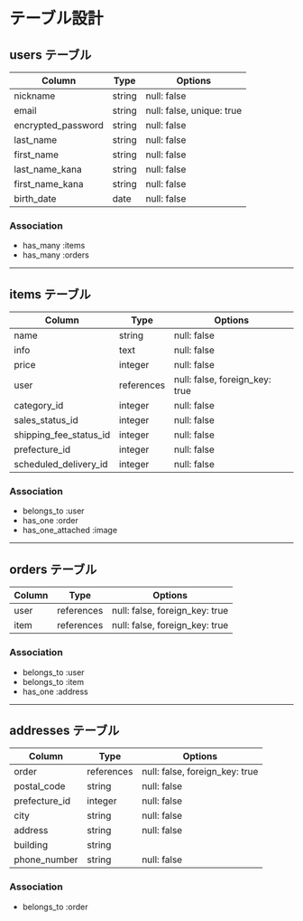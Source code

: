 # テーブル設計

## users テーブル

| Column             | Type   | Options                         |
|--------------------|--------|----------------------------------|
| nickname           | string | null: false                     |
| email              | string | null: false, unique: true       |
| encrypted_password | string | null: false                     |
| last_name          | string | null: false                     |
| first_name         | string | null: false                     |
| last_name_kana     | string | null: false                     |
| first_name_kana    | string | null: false                     |
| birth_date         | date   | null: false                     |

### Association
- has_many :items
- has_many :orders

---

## items テーブル

| Column                 | Type       | Options                         |
|------------------------|------------|----------------------------------|
| name                   | string     | null: false                     |
| info                   | text       | null: false                     |
| price                  | integer    | null: false                     |
| user                   | references | null: false, foreign_key: true  |
| category_id            | integer    | null: false                     |
| sales_status_id        | integer    | null: false                     |
| shipping_fee_status_id | integer    | null: false                     |
| prefecture_id          | integer    | null: false                     |
| scheduled_delivery_id  | integer    | null: false                     |

### Association
- belongs_to :user
- has_one :order
- has_one_attached :image

---

## orders テーブル

| Column   | Type       | Options                         |
|----------|------------|----------------------------------|
| user     | references | null: false, foreign_key: true  |
| item     | references | null: false, foreign_key: true  |

### Association
- belongs_to :user
- belongs_to :item
- has_one :address

---

## addresses テーブル

| Column        | Type       | Options                         |
|---------------|------------|----------------------------------|
| order         | references | null: false, foreign_key: true  |
| postal_code   | string     | null: false                     |
| prefecture_id | integer    | null: false                     |
| city          | string     | null: false                     |
 | address     | string     | null: false                     |    <!--#addresses→address --> 
| building      | string     |                                 |
| phone_number  | string     | null: false                     |

### Association
- belongs_to :order
